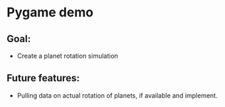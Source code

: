 # Pygame demo

## Goal:

- Create a planet rotation simulation

## Future features:

- Pulling data on actual rotation of planets, if available and implement.
